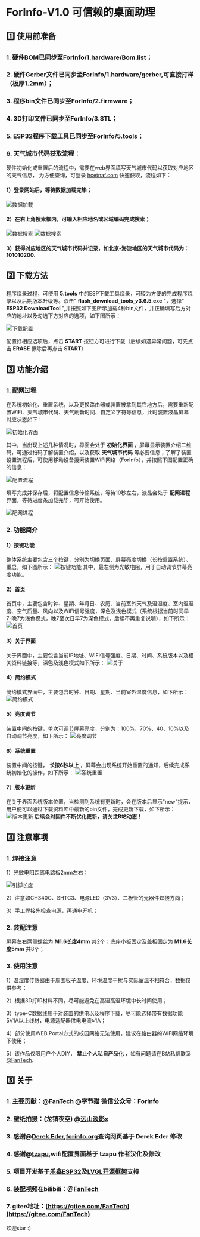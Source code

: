 # ForInfo-V1.0 可信赖的桌面助理

## :one: 使用前准备

### 1.  硬件BOM已同步至ForInfo/1.hardware/Bom.list；
### 2.  硬件Gerber文件已同步至ForInfo/1.hardware/gerber,可直接打样（板厚1.2mm）；
### 3.  程序bin文件已同步至ForInfo/2.firmware；
### 4.  3D打印文件已同步至ForInfo/3.STL；
### 5.  ESP32程序下载工具已同步至ForInfo/5.tools；
### 6.  天气城市代码获取流程：
硬件初始化或重置后的流程中，需要在web界面填写天气城市代码以获取对应地区的天气信息，
为方便查询，可登录 [hcetnaf.com](https://www.hcetnaf.com/) 快速获取，流程如下：

#### **1）登录网站后，等待数据加载完毕；** 
![数据加载](4.docs/1-1.png)
#### **2）在右上角搜索框内，可输入相应地名或区域编码完成搜索；** 
![数据搜索](4.docs/1-2.png)
![数据搜索](4.docs/1-3.png)
#### **3）获得对应地区的天气城市代码并记录，如北京-海淀地区的天气城市代码为：101010200.** 

## :two: 下载方法
程序烧录过程，可使用 **5.tools** 中的ESP下载工具烧录，可较为方便的完成程序烧录以及后期版本升级等。双击" **flash_download_tools_v3.6.5.exe** "，选择" **ESP32 DownloadTool** ",并按照如下图所示加载4种bin文件，并正确填写后方对应的地址以及勾选下方对应的选项，如下图所示：

![下载配置](4.docs/ESP32_Download.png)

配置好相应选项后，点击 **START** 按钮方可进行下载（后续如遇异常问题，可先点击 **ERASE** 擦除后再点击 **START**）

## :three: 功能介绍

### 1.  配网过程
在系统初始化、重置系统，以及更换路由器或装置被拿到其它地方后，需要重新配置WiFi、天气城市代码、天气刷新时间、自定义字符等信息，此时装置液晶屏幕对应状态如下：

![初始化界面](4.docs/3-2-1.png)

其中，当出现上述几种情况时，界面会处于 **初始化界面** ，屏幕显示装置介绍二维码，可通过扫码了解装置介绍，以及获取 **天气城市代码** 等必要信息；了解了装置设置流程后，可使用移动设备搜索装置WiFi网络（ForInfo），并按照下图配置正确的信息：

![配置流程](4.docs/3-9.png)

填写完成并保存后，将配置信息传输系统，等待10秒左右，液晶会处于 **配网进程** 界面，等待进度条加载完毕，可开始使用。

![配网进程](4.docs/3-2-2.png)

### 2.  功能简介
#### 1）按键功能
整体系统主要包含三个按键，分别为切换页面、屏幕亮度切换（长按重置系统）、重启，如下图所示：
![按键功能](4.docs/3-1.png)
其中，最左侧为光敏电阻，用于自动调节屏幕亮度功能。
#### 2）首页 
首页中，主要包含时钟、星期、年月日、农历、当前室外天气及温湿度、室内温湿度、空气质量、风向以及WiFi信号强度，深色及浅色模式（系统根据当前时间早7-晚7为浅色模式，晚7至次日早7为深色模式，后续不再重复说明），如下所示：
![首页](4.docs/3-3.png)
#### 3）关于界面
关于界面中，主要包含当前IP地址、WiFi信号强度、日期、时间、系统版本以及相关资料链接等，深色及浅色模式如下所示：
![关于](4.docs/3-4.png)
#### 4）简约模式
简约模式界面中，主要包含时钟、日期、星期、当前室外温度信息，如下所示：
![简约模式](4.docs/3-5.png)
#### 5）亮度调节
装置中间的按键，单次可调节屏幕亮度，分别为：100%、70%、40、10%以及自动调节亮度，如下所示：
![亮度调节](4.docs/3-6.png)
#### 6）系统重置
装置中间的按键， **长按6秒以上** ，屏幕会出现系统开始重置的通知，后续完成系统初始化的操作，如下所示：
![系统重置](4.docs/3-8.png)
#### 7）版本更新
在关于界面系统版本位置，当检测到系统有更新时，会在版本后显示"new"提示，用户便可以通过下载资料库中最新的bin文件，完成更新下载，如下所示：
![版本更新](4.docs/3-7.png)
**后续会对固件不断优化更新，请关注B站动态！**

## :four: 注意事项
### 1.  焊接注意
1）光敏电阻距离电路板2mm左右；

![引脚长度](4.docs/5-1.png)

2）注意如CH340C、SHTC3、电源LED（3V3）、二极管的元器件焊接方向；

3）手工焊接先检查电源，再通电开机；

### 2.  装配注意
屏幕左右两侧螺丝为 **M1.6长度4mm** 共2个；底座小板固定及盖板固定为 **M1.6长度5mm** 共8个；
### 3.  使用注意
1）温湿度传感器由于周围板子温度、环境温度干扰与实际室温不相符合，数据仅供参考；

2）根据3D打印材料不同，尽可能避免在高湿高温环境中长时间使用；

3）type-C数据线用于对装置的供电以及程序下载，尽可能选择带有数据功能5V1A以上线材，电源适配器供电电流≥1A；

4）部分使用WEB Portal方式的校园网络无法使用，建议在路由器的WiFi网络环境下使用；

5）该作品仅限用户个人DIY， **禁止个人私自产品化** ，如有问题请在B站私信联系[@FanTech](https://space.bilibili.com/12102785).

## :five: 关于

### 1.  主要贡献：@[FanTech](https://space.bilibili.com/12102785) @[字节猫](https://space.bilibili.com/177322563) 微信公众号：ForInfo
### 2.  壁纸拍摄：(龙镇夜空) @[远山淡影x ](https://space.bilibili.com/378962375)
### 3.  感谢@[Derek Eder](https://github.com/derekeder/csv-to-html-table),[forinfo.org](https://www.forinfo.org)查询网页基于 **Derek Eder** 修改
### 4.  感谢@[tzapu](https://github.com/tzapu/WiFiManager),wifi配置界面基于 **tzapu** 作者汉化及修改
### 5.  项目开发基于[乐鑫ESP32](https://github.com/espressif/arduino-esp32)及[LVGL开源框架](https://github.com/lvgl/lvgl)支持
### 6.  装配视频在bilibili：@[FanTech](https://space.bilibili.com/12102785)
### 7.  gitee地址：[https://gitee.com/FanTech](https://gitee.com/FanTech)

欢迎star :)
